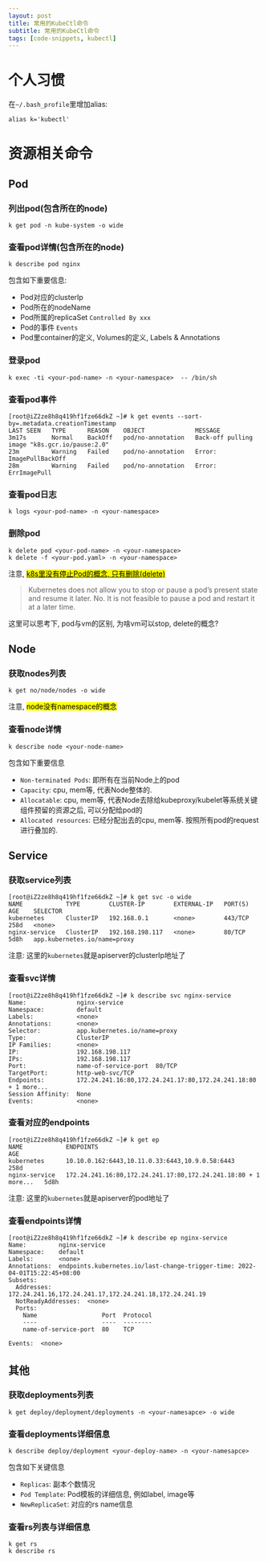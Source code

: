 ```yaml
---
layout: post 
title: 常用的KubeCtl命令 
subtitle: 常用的KubeCtl命令
tags: [code-snippets, kubectl]
---
```


# 个人习惯
在`~/.bash_profile`里增加alias: 
```shell
alias k='kubectl'
```

# 资源相关命令
## Pod

### 列出pod(包含所在的node)
```shell
k get pod -n kube-system -o wide
```

### 查看pod详情(包含所在的node)

```shell
k describe pod nginx
```

包含如下重要信息:
- Pod对应的clusterIp
- Pod所在的nodeName
- Pod所属的replicaSet `Controlled By xxx`
- Pod的事件 `Events`
- Pod里container的定义, Volumes的定义, Labels & Annotations

### 登录pod
```shell
k exec -ti <your-pod-name> -n <your-namespace>  -- /bin/sh
```

### 查看pod事件
```shell
[root@iZ2ze8h8q419hf1fze66dkZ ~]# k get events --sort-by=.metadata.creationTimestamp
LAST SEEN   TYPE      REASON    OBJECT              MESSAGE
3m17s       Normal    BackOff   pod/no-annotation   Back-off pulling image "k8s.gcr.io/pause:2.0"
23m         Warning   Failed    pod/no-annotation   Error: ImagePullBackOff
28m         Warning   Failed    pod/no-annotation   Error: ErrImagePull
```

### 查看pod日志
```shell
k logs <your-pod-name> -n <your-namespace>
```

### 删除pod
```shell
k delete pod <your-pod-name> -n <your-namespace>
k delete -f <your-pod.yaml> -n <your-namespace>
```
注意, [<mark>k8s里没有停止Pod的概念, 只有删除(delete)</mark>](https://linuxhint.com/kubectl-stop-pod/)
> Kubernetes does not allow you to stop or pause a pod’s present state and resume it later. No. It is not feasible to pause a pod and restart it at a later time.

这里可以思考下, pod与vm的区别, 为啥vm可以stop, delete的概念? 


## Node
### 获取nodes列表

```shell
k get no/node/nodes -o wide
```
注意, <mark>node没有namespace的概念</mark>

### 查看node详情

```shell
k describe node <your-node-name>
```
包含如下重要信息
- `Non-terminated Pods`: 即所有在当前Node上的pod
- `Capacity`: cpu, mem等, 代表Node整体的.
- `Allocatable`: cpu, mem等, 代表Node去除给kubeproxy/kubelet等系统关键组件预留的资源之后, 可以分配给pod的
- `Allocated resources`: 已经分配出去的cpu, mem等. 按照所有pod的request进行叠加的.

## Service
### 获取service列表
```shell
[root@iZ2ze8h8q419hf1fze66dkZ ~]# k get svc -o wide
NAME            TYPE        CLUSTER-IP        EXTERNAL-IP   PORT(S)   AGE    SELECTOR
kubernetes      ClusterIP   192.168.0.1       <none>        443/TCP   258d   <none>
nginx-service   ClusterIP   192.168.198.117   <none>        80/TCP    5d8h   app.kubernetes.io/name=proxy
```
注意: 这里的`kubernetes`就是apiserver的clusterIp地址了

### 查看svc详情
```shell
[root@iZ2ze8h8q419hf1fze66dkZ ~]# k describe svc nginx-service
Name:              nginx-service
Namespace:         default
Labels:            <none>
Annotations:       <none>
Selector:          app.kubernetes.io/name=proxy
Type:              ClusterIP
IP Families:       <none>
IP:                192.168.198.117
IPs:               192.168.198.117
Port:              name-of-service-port  80/TCP
TargetPort:        http-web-svc/TCP
Endpoints:         172.24.241.16:80,172.24.241.17:80,172.24.241.18:80 + 1 more...
Session Affinity:  None
Events:            <none>
```

### 查看对应的endpoints
```shell
[root@iZ2ze8h8q419hf1fze66dkZ ~]# k get ep
NAME            ENDPOINTS                                                        AGE
kubernetes      10.10.0.162:6443,10.11.0.33:6443,10.9.0.58:6443                  258d
nginx-service   172.24.241.16:80,172.24.241.17:80,172.24.241.18:80 + 1 more...   5d8h
```
注意: 这里的`kubernetes`就是apiserver的pod地址了


### 查看endpoints详情
```shell
[root@iZ2ze8h8q419hf1fze66dkZ ~]# k describe ep nginx-service
Name:         nginx-service
Namespace:    default
Labels:       <none>
Annotations:  endpoints.kubernetes.io/last-change-trigger-time: 2022-04-01T15:22:45+08:00
Subsets:
  Addresses:          172.24.241.16,172.24.241.17,172.24.241.18,172.24.241.19
  NotReadyAddresses:  <none>
  Ports:
    Name                  Port  Protocol
    ----                  ----  --------
    name-of-service-port  80    TCP

Events:  <none>
```

## 其他

### 获取deployments列表
```shell
k get deploy/deployment/deployments -n <your-namesapce> -o wide
```

### 查看deployments详细信息
```shell
k describe deploy/deployment <your-deploy-name> -n <your-namesapce>
```
包含如下关键信息
- `Replicas`: 副本个数情况
- `Pod Template`: Pod模板的详细信息, 例如label, image等
- `NewReplicaSet`: 对应的rs name信息

### 查看rs列表与详细信息
```shell
k get rs
k describe rs
```


